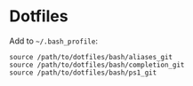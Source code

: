 # Dotfiles
Add to `~/.bash_profile`:

    source /path/to/dotfiles/bash/aliases_git
    source /path/to/dotfiles/bash/completion_git
    source /path/to/dotfiles/bash/ps1_git
